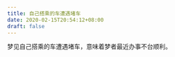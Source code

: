 ```yaml
---
title: 自己搭乘的车遭遇堵车
date: 2020-02-15T20:54:12+08:00
draft: false
---
```


梦见自己搭乘的车遭遇堵车，意味着梦者最近办事不台顺利。

